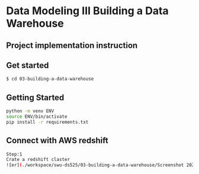 # Data Modeling III Building a Data Warehouse

## Project implementation instruction

## Get started
```sh
$ cd 03-building-a-data-warehouse
```

## Getting Started

```sh
python -m venv ENV
source ENV/bin/activate
pip install -r requirements.txt
```

## Connect with AWS redshift
```sh
Step:1
Crate a redshift claster
![er](./workspace/swu-ds525/03-building-a-data-warehouse/Screenshot 2022-09-17 192425.png)

